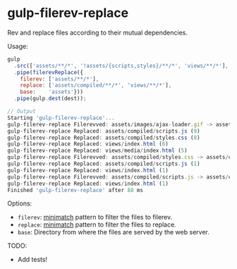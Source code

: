 gulp-filerev-replace
====================

Rev and replace files according to their mutual dependencies.

Usage:

```javascript
gulp
  .src(['assets/**/*', '!assets/{scripts,styles}/**/*', 'views/**/*'], {base: process.cwd()})
  .pipe(filerevReplace({
    filerev: ['assets/**/*'],
    replace: ['assets/compiled/**/*', 'views/**/*'],
    base:    'assets'}))
  .pipe(gulp.dest(dest));

// Output
Starting 'gulp-filerev-replace'...
gulp-filerev-replace Filerevved: assets/images/ajax-loader.gif -> assets/images/ajax-loader-aef3c727.gif
gulp-filerev-replace Replaced: assets/compiled/scripts.js (9)
gulp-filerev-replace Replaced: assets/compiled/styles.css (8)
gulp-filerev-replace Replaced: views/index.html (6)
gulp-filerev-replace Replaced: views/media/index.html (5)
gulp-filerev-replace Filerevved: assets/compiled/styles.css -> assets/compiled/styles-b4051241.css
gulp-filerev-replace Replaced: assets/compiled/scripts.js (1)
gulp-filerev-replace Replaced: views/index.html (1)
gulp-filerev-replace Filerevved: assets/compiled/scripts.js -> assets/compiled/scripts-0328d21d.js
gulp-filerev-replace Replaced: views/index.html (1)
Finished 'gulp-filerev-replace' after 88 ms
```

Options:

- `filerev`: [minimatch](https://github.com/isaacs/minimatch) pattern to filter the files to filerev.
- `replace`: [minimatch](https://github.com/isaacs/minimatch) pattern to filter the files to replace.
- `base`: Directory from where the files are served by the web server.

TODO:

- Add tests!

